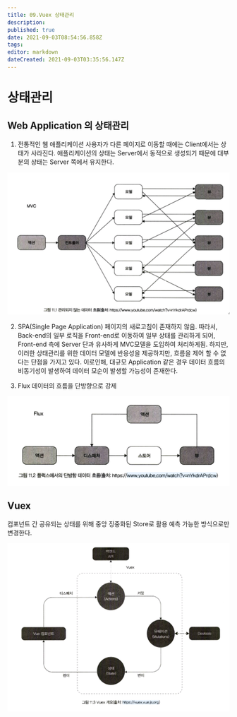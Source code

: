 ```yaml
---
title: 09.Vuex 상태관리
description: 
published: true
date: 2021-09-03T08:54:56.858Z
tags: 
editor: markdown
dateCreated: 2021-09-03T03:35:56.147Z
---
```


# 상태관리
## Web Application 의 상태관리
1. 전통적인 웹 애플리케이션
사용자가 다른 페이지로 이동할 때에는 Client에서는 상태가 사라진다.
애플리케이션의 상태는 Server에서 동적으로 생성되기 때문에 대부분의 상태는 Server 쪽에서 유지한다.

![screenshot_20210903-174744~2.png](/VueJS/screenshot_20210903-174744~2.png)

2. SPA(Single Page Application)
페이지의 새로고침이 존재하지 않음.
따라서, Back-end의 일부 로직을 Front-end로 이동하여 일부 상태를 관리하게 되어, Front-end 측에 Server 단과 유사하게 MVC모델을 도입하여 처리하게됨.
하지만, 이러한 상태관리를 위한 데이터 모델에 반응성을 제공하지만, 흐름을 제어 할 수 없다는 단점을 가지고 있다.
이로인해, 대규모 Application 같은 경우 데이터 흐름의 비동기성이 발생하여 데이터 모순이 발생할 가능성이 존재한다.

3. Flux
데이터의 흐름을 단방향으로 강제

![screenshot_20210903-174759~2.png](/VueJS/screenshot_20210903-174759~2.png)

## Vuex
컴포넌트 간 공유되는 상태를 위해 중앙 징중화된 Store로 활용
예측 가능한 방식으로만 변경한다.

![screenshot_20210903-174811~2.png](/VueJS/screenshot_20210903-174811~2.png)

